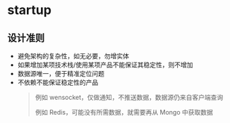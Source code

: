 # startup

## 设计准则

- 避免架构的复杂性，如无必要，勿增实体
- 如果增加某项技术栈/使用某项产品不能保证其稳定性，则不增加
- 数据源唯一，便于精准定位问题
- 不依赖不能保证稳定性的产品
  > 例如 wensocket，仅做通知，不推送数据，数据源仍来自客户端查询
  >
  > 例如 Redis，可能没有所需数据，就需要再从 Mongo 中获取数据
